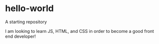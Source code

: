 # hello-world
A starting repository

I am looking to learn JS, HTML, and CSS in order to become a good front end developer!

